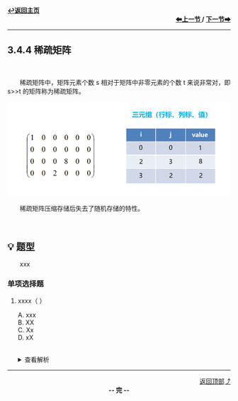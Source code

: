 <a name="top"></a>
<div align="left">
    <a href="/README.md"><b>↩返回主页</b></a>
</div>
<div align="right">
    <b>
    <a href="3.4.3%20矩阵的压缩存储.md">⬅上一节 </a>
    /
    <a href="../../第4章/4.1%20树的基本概念/4.1.1%20树的定义.md"> 下一节➡</a>
    </b>
</div>
<hr>

## 3.4.4 稀疏矩阵

<br>

&emsp;&emsp;稀疏矩阵中，矩阵元素个数 s 相对于矩阵中非零元素的个数 t 来说非常对，即 s>>t 的矩阵称为稀疏矩阵。

<div align="center">
    <img src="/pics/3/3.4.4(1).png" width=650>
</div>

&emsp;&emsp;稀疏矩阵压缩存储后失去了随机存储的特性。

<br>

## 💡 题型

&emsp;&emsp;xxx

### 单项选择题

1. xxxx（ ）

    A. xxx<br>
    B. XX<br>
    C. Xx<br>
    D. xX<br><br>
    <details>
    <summary>查看解析</summary>
    <p>答案：x</p>
    </details>

<hr>

<div align="right">
    <a href="#top">返回顶部⤴</a>
</div>

<div align="center">
    <b>-- 完 --</b>
</div>